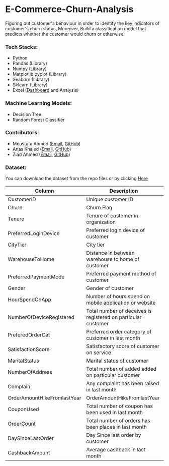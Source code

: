 # E-Commerce-Churn-Analysis
Figuring out customer's behaviour in order to identify the key indicators of customer's churn status, Moreover, Build a classification model that predicts whether the customer would churn or otherwise.

### Tech Stacks:
- Python
- Pandas (Library)
- Numpy (Library)
- Matplotlib.pyplot (Library)
- Seaborn (Library)
- Sklearn (Library)
- Excel ([Dashboard](https://github.com/mustafaa7med/E-Commerce-Churn-Analysis/blob/main/OnlineRetail-Dashboard.xlsx) and Analysis)

### Machine Learning Models:
- Decision Tree
- Random Forest Classifier

### Contributors:
- Moustafa Ahmed ([Email](mailto:mustafaa7med@gmail.com), [GitHub](https://github.com/mustafaa7med))
- Anas Khaled ([Email](mailto:anaskhaled18@outlook.com), [GitHub](https://github.com/AnasKhaled18))
- Ziad Ahmed ([Email](mailto:zaidahmed12300@gmail.com), [GitHub](https://github.com/ZiadAhmed10))

### Dataset:
You can download the dataset from the repo files or by clicking [Here](https://github.com/mustafaa7med/E-Commerce-Churn-Analysis/blob/main/E%20Commerce%20Dataset.csv)


|Column| Description |
|---|-----------|
| CustomerID |Unique customer ID  |
| Churn | Churn Flag  |
| Tenure | Tenure of customer in organization |
| PreferredLoginDevice | Preferred login device of customer |
| CityTier | City tier  |
| WarehouseToHome |  Distance in between warehouse to home of customer|
| PreferredPaymentMode  | Preferred payment method of customer |
| Gender |  Gender of customer |
| HourSpendOnApp |  Number of hours spend on mobile application or website|
| NumberOfDeviceRegistered  |  Total number of deceives is registered on particular customer |
| PreferedOrderCat |  Preferred order category of customer in last month |
| SatisfactionScore |  Satisfactory score of customer on service |
| MaritalStatus |  Marital status of customer |
| NumberOfAddress |  Total number of added added on particular customer |
| Complain |  Any complaint has been raised in last month |
| OrderAmountHikeFromlastYear |  OrderAmountHikeFromlastYear |
| CouponUsed |  Total number of coupon has been used in last month |
| OrderCount |  Total number of orders has been places in last month |
| DaySinceLastOrder |  Day Since last order by customer |
| CashbackAmount |  Average cashback in last month |

